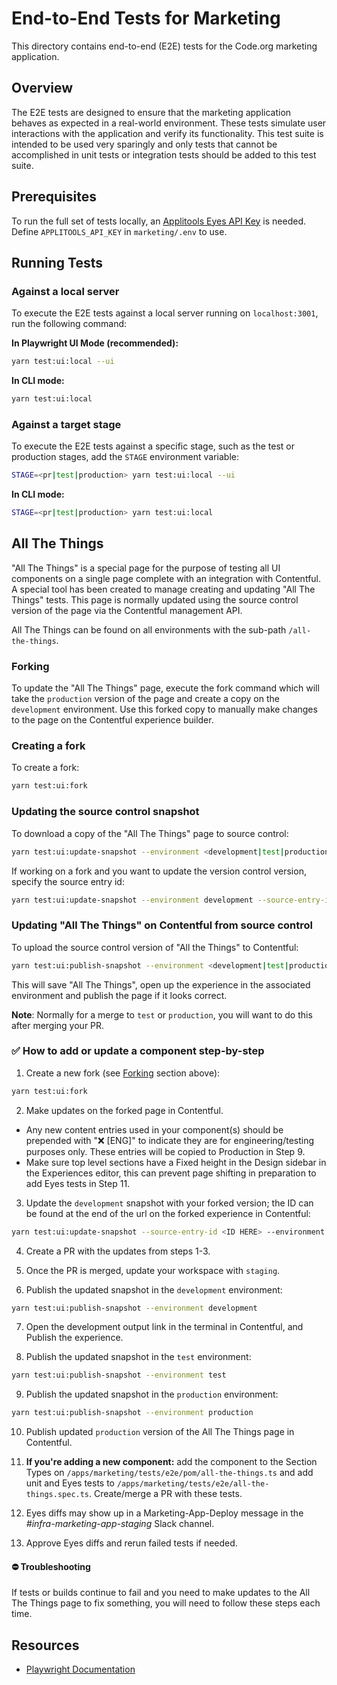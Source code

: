 # End-to-End Tests for Marketing

This directory contains end-to-end (E2E) tests for the Code.org marketing application.

## Overview

The E2E tests are designed to ensure that the marketing application behaves as expected in a real-world environment. These tests simulate user interactions with the application and verify its functionality. This test suite is intended to be used very sparingly and only tests that cannot be accomplished in unit tests or integration tests should be added to this test suite.

## Prerequisites

To run the full set of tests locally, an [Applitools Eyes API Key](https://applitools.com/tutorials/getting-started/retrieve-api-key) is needed. Define `APPLITOOLS_API_KEY` in `marketing/.env` to use.

## Running Tests

### Against a local server

To execute the E2E tests against a local server running on `localhost:3001`, run the following command:

**In Playwright UI Mode (recommended):**

```bash
yarn test:ui:local --ui
```

**In CLI mode:**

```bash
yarn test:ui:local
```

### Against a target stage

To execute the E2E tests against a specific stage, such as the test or production stages, add the `STAGE` environment variable:

```bash
STAGE=<pr|test|production> yarn test:ui:local --ui
```

**In CLI mode:**

```bash
STAGE=<pr|test|production> yarn test:ui:local
```

## All The Things

"All The Things" is a special page for the purpose of testing all UI components on a single page complete with an integration with Contentful. A special tool has been created to manage creating and updating "All The Things" tests. This page is normally updated using the source control version of the page via the Contentful management API.

All The Things can be found on all environments with the sub-path `/all-the-things`.

### Forking

To update the "All The Things" page, execute the fork command which will take the `production` version of the page and create a copy on the `development` environment. Use this forked copy to manually make changes to the page on the Contentful experience builder.

### Creating a fork

To create a fork:

```bash
yarn test:ui:fork
```

### Updating the source control snapshot

To download a copy of the "All The Things" page to source control:

```bash
yarn test:ui:update-snapshot --environment <development|test|production>
```

If working on a fork and you want to update the version control version, specify the source entry id:

```bash
yarn test:ui:update-snapshot --environment development --source-entry-id <fork experience entry id>
```

### Updating "All The Things" on Contentful from source control

To upload the source control version of "All the Things" to Contentful:

```bash
yarn test:ui:publish-snapshot --environment <development|test|production>
```

This will save "All The Things", open up the experience in the associated environment and publish the page if it looks correct.

**Note**: Normally for a merge to `test` or `production`, you will want to do this after merging your PR.

### ✅ How to add or update a component step-by-step

1. Create a new fork (see [Forking](#forking) section above):

```bash
yarn test:ui:fork
```

2. Make updates on the forked page in Contentful.

- Any new content entries used in your component(s) should be prepended with "❌ [ENG]" to indicate they are for engineering/testing purposes only. These entries will be copied to Production in Step 9.
- Make sure top level sections have a Fixed height in the Design sidebar in the Experiences editor, this can prevent page shifting in preparation to add Eyes tests in Step 11.

3. Update the `development` snapshot with your forked version; the ID can be found at the end of the url on the forked experience in Contentful:

```bash
yarn test:ui:update-snapshot --source-entry-id <ID HERE> --environment development
```

4. Create a PR with the updates from steps 1-3.

5. Once the PR is merged, update your workspace with `staging`.

6. Publish the updated snapshot in the `development` environment:

```bash
yarn test:ui:publish-snapshot --environment development
```

7. Open the development output link in the terminal in Contentful, and Publish the experience.

8. Publish the updated snapshot in the `test` environment:

```bash
yarn test:ui:publish-snapshot --environment test
```

9. Publish the updated snapshot in the `production` environment:

```bash
yarn test:ui:publish-snapshot --environment production
```

10. Publish updated `production` version of the All The Things page in Contentful.

11. **If you're adding a new component:** add the component to the Section Types on `/apps/marketing/tests/e2e/pom/all-the-things.ts` and add unit and Eyes tests to `/apps/marketing/tests/e2e/all-the-things.spec.ts`. Create/merge a PR with these tests.

12. Eyes diffs may show up in a Marketing-App-Deploy message in the _#infra-marketing-app-staging_ Slack channel.

13. Approve Eyes diffs and rerun failed tests if needed.

#### ⛔️ Troubleshooting

If tests or builds continue to fail and you need to make updates to the All The Things page to fix something, you will need to follow these steps each time.

## Resources

- [Playwright Documentation](https://playwright.dev/docs/intro)
